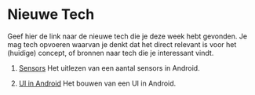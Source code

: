 Nieuwe Tech 
===========

Geef hier de link naar de nieuwe tech die je deze week hebt gevonden.
Je mag tech opvoeren waarvan je denkt dat het direct relevant is voor het (huidige) concept, of bronnen naar 
  tech die je interessant vindt.

1. [Sensors](https://developer.android.com/guide/topics/sensors/sensors_overview.html)
Het uitlezen van een aantal sensors in Android.

2. [UI in Android](https://developer.android.com/training/basics/firstapp/building-ui.html)
Het bouwen van een UI in Android.